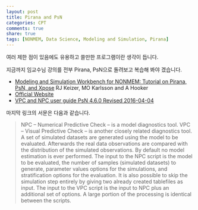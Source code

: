 ```yaml
---
layout: post
title: Pirana and PsN
categories: CPT
comments: true
share: true
tags: [NONMEM, Data Science, Modeling and Simulation, Pirana]
---
```


여러 제한 점이 있음에도 유용하고 쓸만한 프로그램이란 생각이 듭니다.

지금까지 임교수님 강의를 전부 Pirana, PsN으로 돌려보고 복습해 봐야 겠습니다.

* [Modeling and Simulation Workbench for NONMEM: Tutorial on Pirana, PsN, and Xpose](http://onlinelibrary.wiley.com/doi/10.1038/psp.2013.24/pdf)
RJ Keizer, MO Karlsson and A Hooker
* [Official Website](http://www.pirana-software.com/)
* [VPC and NPC user guide PsN 4.6.0 Revised 2016-04-04](http://psn.sourceforge.net/pdfdocs/vpc_npc_userguide.pdf)

마지막 링크의 서문은 다음과 같습니다.

> NPC – Numerical Predictive Check – is a model diagnostics tool.
> VPC – Visual Predictive Check – is another closely related diagnostics tool.
A set of simulated datasets are generated using the model to be evaluated. Afterwards the real data observations are compared with the distribution of the simulated observations. By default no model estimation is ever performed. The input to the NPC script is the model to be evaluated, the number of samples (simulated datasets) to generate, parameter values options for the
simulations, and stratification options for the evaluation. It is also possible to skip the simulation step entirely by giving two already created tablefiles as input. The input to the VPC script is the input to NPC plus an additional set of options. A large portion of the processing is identical between the scripts.
